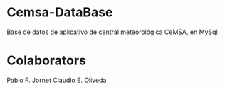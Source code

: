 # Cemsa-DataBase
Base de datos de aplicativo de central meteorológica CeMSA, en MySql

# Colaborators
Pablo F. Jornet
Claudio E. Oliveda
